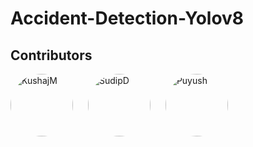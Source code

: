# Accident-Detection-Yolov8

## Contributors

<div style="display: inline-block; position: relative; margin-right: 20px;">
  <a href="https://github.com/KushajM">
    <img src="https://avatars.githubusercontent.com/u/85050534?v=4" alt="KushajM" style="width: 100px; overflow: hidden; border-radius: 50%;">
  </a>
</div>

<div style="display: inline-block; position: relative; margin-right: 20px;">
  <a href="https://github.com/Github-2lu/">
    <img src="https://avatars.githubusercontent.com/u/34942978?v=4" alt="SudipD" style="width: 100px; overflow: hidden; border-radius: 50%;">
  </a>
</div>

<div style="display: inline-block; position: relative;">
  <a href="https://github.com/Puyush">
    <img src="https://avatars.githubusercontent.com/u/103782822?v=4" alt="Puyush" style="width: 100px; overflow: hidden; border-radius: 50%;">
  </a>
</div>
